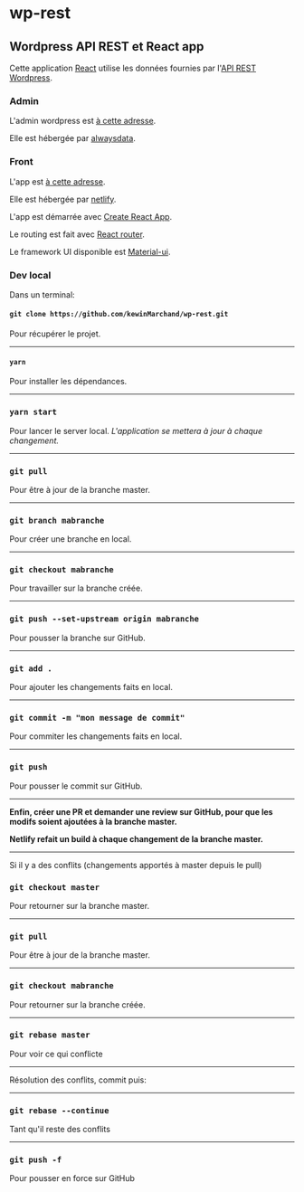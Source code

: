 # wp-rest

## Wordpress API REST et React app

Cette application [React](https://fr.reactjs.org/docs/getting-started.html) utilise les données fournies par l'[API REST Wordpress](https://developer.wordpress.org/rest-api/).


### Admin

L'admin wordpress est [à cette adresse](http://wp-rest.alwaysdata.net/wp-admin).

Elle est hébergée par [alwaysdata](https://www.alwaysdata.com/fr/).

### Front

L'app est [à cette adresse](https://jolly-tereshkova-ca4b7e.netlify.com/).

Elle est hébergée par [netlify](https://www.netlify.com/).

L'app est démarrée avec [Create React App](https://github.com/facebook/create-react-app).

Le routing est fait avec [React router](https://reacttraining.com/react-router/).

Le framework UI disponible est [Material-ui](https://material-ui.com/).

### Dev local

Dans un terminal:

#### `git clone https://github.com/kewinMarchand/wp-rest.git`

Pour récupérer le projet.

---

#### `yarn`

Pour installer les dépendances.

---

### `yarn start`	

Pour lancer le server local.
*L'application se mettera à jour à chaque changement.*

---

### `git pull`

Pour être à jour de la branche master.

---

### `git branch mabranche`

Pour créer une branche en local.

---

### `git checkout mabranche`

Pour travailler sur la branche créée.

---

### `git push --set-upstream origin mabranche`

Pour pousser la branche sur GitHub.

---

### `git add .`

Pour ajouter les changements faits en local.

---

### `git commit -m "mon message de commit"`

Pour commiter les changements faits en local.

---

### `git push`

Pour pousser le commit sur GitHub.

---

**Enfin, créer une PR et demander une review sur GitHub, pour que les modifs soient ajoutées à la branche master.**

**Netlify refait un build à chaque changement de la branche master.**

---

Si il y a des conflits (changements apportés à master depuis le pull)

### `git checkout master`

Pour retourner sur la branche master.

---

### `git pull`

Pour être à jour de la branche master.

---

### `git checkout mabranche`

Pour retourner sur la branche créée.

---

### `git rebase master`

Pour voir ce qui conflicte

---

Résolution des conflits, commit puis:

---

### `git rebase --continue`

Tant qu'il reste des conflits

---

### `git push -f`

Pour pousser en force sur GitHub